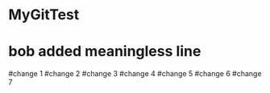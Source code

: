 # MyGitTest
# bob added meaningless line
#change 1
#change 2
#change 3
#change 4
#change 5
#change 6 
#change 7